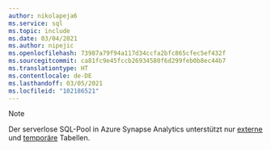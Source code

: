 ```yaml
---
author: nikolapeja6
ms.service: sql
ms.topic: include
ms.date: 03/04/2021
ms.author: nipejic
ms.openlocfilehash: 73987a79f94a117d34ccfa2bfc865cfec5ef432f
ms.sourcegitcommit: ca81fc9e45fccb26934580f6d299feb0b8ec44b7
ms.translationtype: HT
ms.contentlocale: de-DE
ms.lasthandoff: 03/05/2021
ms.locfileid: "102186521"
---
```

> [!NOTE]
> Der serverlose SQL-Pool in Azure Synapse Analytics unterstützt nur [externe](/azure/synapse-analytics/sql/create-use-external-tables) und [temporäre](/azure/synapse-analytics/sql/develop-tables-temporary) Tabellen.
